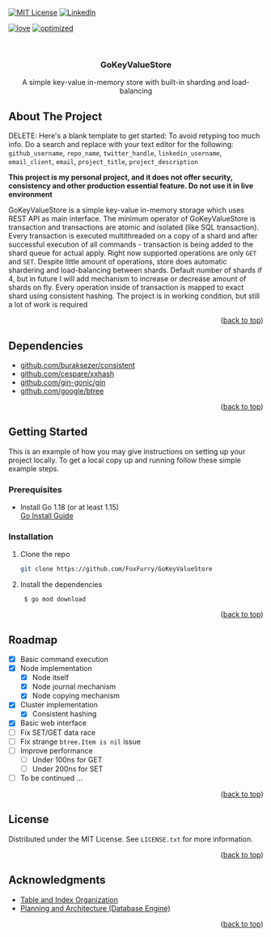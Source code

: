 <div id="top"></div>


<!-- PROJECT SHIELDS -->

[![MIT License][license-shield]][license-url]
[![LinkedIn][linkedin-shield]][linkedin-url]

[![love][for-love-shield]][for-love-url]
[![optimized][optimized-shield]][optimized-url]



<!-- PROJECT LOGO -->
<br />
<div align="center">
  
<h3 align="center">GoKeyValueStore</h3>

  <p align="center">
    A simple key-value in-memory store with built-in sharding and load-balancing
    <br /> 
  </p>
</div>



<!-- ABOUT THE PROJECT -->
## About The Project

DELETE: Here's a blank template to get started: To avoid retyping too much info. Do a search and replace with your text editor for the following: `github_username`, `repo_name`, `twitter_handle`, `linkedin_username`, `email_client`, `email`, `project_title`, `project_description`

**This project is my personal project, and it does not offer security, consistency and other production essential feature. Do not use it in live environment**

GoKeyValueStore is a simple key-value in-memory storage which uses REST API as main interface. The minimum operator of GoKeyValueStore is transaction
and transactions are atomic and isolated (like SQL transaction). Every transaction is executed multithreaded on a copy of a shard and after successful execution of all commands -
transaction is being added to the shard queue for actual apply. Right now supported operations are only `GET` and `SET`. Despite little amount of operations, store does automatic shardering and load-balancing between
shards. Default number of shards if 4, but in future I will add mechanism to increase or decrease amount of shards on fly. Every operation inside of transaction is mapped to
exact shard using consistent hashing. The project is in working condition, but still a lot of work is required

<p align="right">(<a href="#top">back to top</a>)</p>



## Dependencies

* [github.com/buraksezer/consistent](https://github.com/buraksezer/consistent)
* [github.com/cespare/xxhash](https://github.com/cespare/xxhash)
* [github.com/gin-gonic/gin](https://github.com/gin-gonic/gin)
* [github.com/google/btree](https://github.com/google/btree)

<p align="right">(<a href="#top">back to top</a>)</p>



<!-- GETTING STARTED -->
## Getting Started

This is an example of how you may give instructions on setting up your project locally.
To get a local copy up and running follow these simple example steps.



### Prerequisites

* Install Go 1.18 (or at least 1.15)  
  [Go Install Guide](https://golang.org/doc/install)

  

### Installation

1. Clone the repo
   ```sh
   git clone https://github.com/FoxFurry/GoKeyValueStore
   ```
2. Install the dependencies
   ```shell
    $ go mod download
    ```

<p align="right">(<a href="#top">back to top</a>)</p>



<!-- ROADMAP -->
## Roadmap

- [x] Basic command execution
- [x] Node implementation
  - [x] Node itself
  - [x] Node journal mechanism
  - [x] Node copying mechanism
- [x] Cluster implementation
  - [x] Consistent hashing
- [x] Basic web interface
- [ ] Fix SET/GET data race
- [ ] Fix strange `btree.Item is nil` issue
- [ ] Improve performance
  - [ ] Under 100ns for GET
  - [ ] Under 200ns for SET
- [ ] To be continued ...

<p align="right">(<a href="#top">back to top</a>)</p>



<!-- LICENSE -->
## License

Distributed under the MIT License. See `LICENSE.txt` for more information.

<p align="right">(<a href="#top">back to top</a>)</p>







<!-- ACKNOWLEDGMENTS -->
## Acknowledgments

* [Table and Index Organization](http://msdn.microsoft.com/en-us/library/ms189051.aspx)
* [Planning and Architecture (Database Engine)](https://docs.microsoft.com/en-us/previous-versions/sql/sql-server-2008-r2/cc280361(v=sql.105))

<p align="right">(<a href="#top">back to top</a>)</p>



<!-- MARKDOWN LINKS & IMAGES -->
[license-shield]: https://img.shields.io/github/license/github_username/repo_name.svg?style=for-the-badge
[license-url]: https://github.com/github_username/repo_name/blob/master/LICENSE.txt

[linkedin-shield]: https://img.shields.io/badge/-LinkedIn-black.svg?style=for-the-badge&logo=linkedin&colorB=555
[linkedin-url]: https://www.linkedin.com/in/arthur-isac-412a6519b/

[for-love-shield]: https://forthebadge.com/images/badges/built-with-love.svg
[for-love-url]: https://github.com/FoxFurry

[optimized-shield]: https://forthebadge.com/images/badges/0-percent-optimized.svg
[optimized-url]: https://docs.microsoft.com/en-us/previous-versions/sql/sql-server-2008-r2/cc280361(v=sql.105)